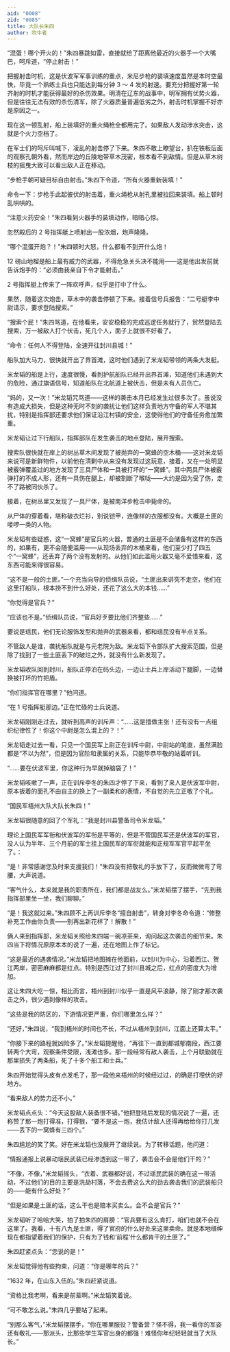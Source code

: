 ```yaml
---
aid: "0008"
zid: "0085"
title: 大队长朱四
author: 吹牛者
---
```


“混蛋！哪个开火的！”朱四暴跳如雷，直接就给了距离他最近的火器手一个大嘴巴，呵斥道，“停止射击！”

把握射击时机，这是伏波军军事训练的重点，米尼步枪的装填速度虽然是本时空最快，毕竟一个熟练士兵也只能达到每分钟 3 ～ 4 发的射速。要充分把握好第一轮齐射的时机才能获得最好的杀伤效果。明清在辽东的战事中，明军拥有优势火器，但是往往无法有效的杀伤清军，除了火器质量普遍低劣之外，射击时机掌握不好亦是原因之一。

现在这一顿乱射，船上装填好的重火绳枪全都用完了。如果敌人发动涉水突击，这就是个火力空档了。

在军士们的呵斥叫喊下，凌乱的射击停了下来。朱四不敢上瞭望台，扒在铁板后面的观察孔朝外看，然而岸边的丘陵地带草木茂密，根本看不到敌情。但是从草木树枝的摇曳大致可以看出敌人正在移动。

“步枪手朝可疑目标自由射击。”朱四下令道，“所有火器重新装填！”

命令一下：步枪手此起彼伏的射击着，重火绳枪从射孔里被拉回来装填。船上顿时乱哄哄的。

“注意火药安全！”朱四看到火器手的装填动作，暗暗心惊。

忽然殿后的 2 号指挥艇上喷射出一股浓烟，炮声隆隆。

“哪个混蛋开炮？！”朱四顿时大怒，什么都看不到开什么炮！

12 磅山地榴是船上最有威力的武器，不得危急关头决不能用――这是他出发前就告诉炮手的：“必须由我亲自下令才能射击。”

2 号指挥艇上传来了一阵欢呼声，似乎是打中了什么。

果然，随着这次炮击，草木中的袭击停顿了下来。接着信号兵报告：“二号艇李中尉请示，要求登陆搜索。”

“搜索个屁！”朱四骂道，在他看来，安安稳稳的完成巡逻任务就行了，贸然登陆去搜索，万一被敌人打个伏击，死几个人，面子上就很不好看了。

“命令：任何人不得登陆，全速开往封川县城！”

船队加大马力，很快就开出了界首滩，这时他们遇到了米龙韬带领的两条大发艇。

米龙韬的船是上行，速度很慢，看到护航船队已经开出界首滩，知道他们未遇到大的危险，通过旗语信号，知道船队在北航道上被伏击，但是未有人员伤亡。

“妈的，又一次！”米龙韬咒骂道――这样的袭击本月已经发生过很多次了。虽说没有造成大损失，但是这种无时不刻的袭扰让他们这样负责地方守备的军人不堪其扰，特别是指挥部还要求他们保证沿江村镇的安全，这使得他们的守备任务愈加繁重。

米龙韬让过下行船队，指挥部队在发生袭击的地点登陆，展开搜索。

搜索队很快就在岸上的树丛草木间发现了被抛弃的一窝蜂的空木桶――这对米龙韬来说可是新鲜物件，以前他在清剿中从来没有发现过这玩意，接着，又在一处明显被霰弹覆盖过的地方发现了三具尸体和一具被打坏的“一窝蜂”。其中两具尸体被霰弹打的不成人形，还有一具伤在腿上，却被割断了喉咙――大约是因为受了伤，走不了路被同伙杀了。

接着，在树丛里又发现了一具尸体，是被南洋步枪击中毙命的。

从尸体的穿着看，堪称破衣烂衫，别说铠甲，连像样的衣服都没有。大概是土匪的喽啰一类的人物。

米龙韬有些疑惑，这“一窝蜂”是官兵的火器，普通的土匪是不会储备有这样的东西的，如果有，更不会随便滥用――从现场丢弃的木桶来看，他们至少打了四五个“一窝蜂”，还丢弃了两个没有发射的。从他们如此滥用火器又毫不爱惜来看，这东西可能来得很容易。

“这不是一般的土匪。”一个充当向导的侦缉队员说，“土匪出来讲究不走空，他们在这里打船队，根本捞不到什么好处，还花了这么大的本钱……”

“你觉得是官兵？”

“应该也不是。”侦缉队员说，“官兵好歹要比他们齐整些……”

要说是瑶民，他们无论服饰发型和抛弃的武器来看，都和瑶民没有半点关系。

不管敌人是谁，袭扰船队就是与元老院为敌。米龙韬下令部队扩大搜索范围，但是除了找到了一些土匪丢下的破烂之外，就没有什么新发现了。

米龙韬收队回到封川，船队正停泊在码头边，一边让士兵上岸活动下腿脚，一边替换被打坏的竹把盾。

“你们指挥官在哪里？”他问道。

“在 1 号指挥艇那边。”正在忙碌的士兵说道。

米龙韬刚刚走过去，就听到高声的训斥声：“……这是擅做主张！还有没有一点组织纪律性了！你这个中尉是怎么混上的？！”

米龙韬走过去一看，只见一个国民军上尉正在训斥中尉，中尉站的笔直，虽然满脸都是“不以为然”，但是因为官阶和隶属的关系，只能毕恭毕敬的站着听训。

“……要在伏波军里，你这种行为早就掉脑袋了！”

米龙韬咳嗽了一声，正在训斥李冬的朱四才停了下来，看到了来人是伏波军中尉，原本扳着的面孔不由自主的换上了一副柔和的表情，不自觉的先立正敬了个礼。

“国民军梧州大队大队长朱四！”

米龙韬很随意的回了个军礼：“我是封川县警备司令米龙韬。”

理论上国民军军衔和伏波军的军衔是平等的，但是不管国民军还是伏波军的军官，没人认为半年、三个月前的军士挂上国民军的军衔就能和正规军军官平起平坐了。：

“是！非常感谢您及时来支援我们！”朱四没有把敬礼的手放下了，反而微微弯了弯腰，大声说道。

“客气什么，本来就是我的职责所在，我们都是战友么。”米龙韬摆了摆手，“先到我指挥部里坐一坐，我们聊聊。”

“是！我这就过来。”朱四顾不上再训斥李冬“擅自射击”，转身对李冬命令道：“修整补充工作由你负责――别再出新花样了！解散！”

俩人来到指挥部，米龙韬关照给朱四端一碗凉茶来，询问起这次袭击的细节来。朱四当下将情况原原本本的说了一遍，还在地图上作了标记。

“这是最近的遇袭情况。”米龙韬把地图摊在他面前，以封川为中心，沿着西江、贺江两岸，密密麻麻都是红点。特别是西江过了封川县城之后，红点的密度大为增加。

这让朱四大吃一惊，相比而言，梧州到封川似乎一直是风平浪静，除了刚才那次袭击之外，很少遇到像样的攻击。

“这些是我的防区的，下游情况更严重，你们哪里怎么样？”

“还好，”朱四说，“我到梧州的时间也不长，不过从梧州到封川，江面上还算太平。”

“你接下来的路程就凶险多了。”米龙韬提醒他，“再往下一直到都城郁南段，西江要转两个大弯，观察条件受限，浅滩也多。那一段经常有敌人袭击，上个月联勤就在那里损失了两条船，死了十多个船工和士兵。”

朱四开始觉得头皮有点发毛了，那一段他来梧州的时候经过过，的确是打埋伏的好地方。

“看来敌人的势力还不小。”

米龙韬点点头：“今天这股敌人装备很不错。”他把登陆后发现的情况说了一遍，还称赞了那一炮打得准，打得狠，“要不是这一炮，我估计敌人还得再给给你打几发――丢下的一窝蜂有三四个。”

朱四尴尬的笑了笑。好在米龙韬也没展开了继续说。为了转移话题，他问道：

“情报通报上说暴动瑶民武装已经渗透到这一带了，袭击会不会是他们干的？”

“不像，不像，”米龙韬摇头，“衣着、武器都好说，不过瑶民武装的确在这一带活动，不过他们的目的主要是洗劫村落，不会去费这么大的劲去袭击我们的武装船只的――能有什么好处？”

“但是如果是土匪的话，这么干也是赔本买卖么。会不会是官兵？”

米龙韬听了哈哈大笑，拍了拍朱四的肩膀：“官兵要有这么肯打，咱们也就不会在这里了。我看，十有八九是土匪，得了官府的什么好处来这里卖命。就是本地缙绅现在都指望着我们的保护，只有为了钱和‘前程’什么都肯干的土匪了。”

朱四赶紧点头：“您说的是！”

米龙韬觉得他有些拘束，问道：“你是哪年的兵？”

“1632 年，在山东入伍的。”朱四赶紧说道。

“资格比我老啊，看来是前辈啊。”米龙韬笑着说。

“可不敢怎么说。”朱四几乎要站了起来。

“别那么客气，”米龙韬摆摆手，“你在哪里服役？警备营？怪不得，我一看你的军姿还有敬礼――那派头，比那些学生军官出身的都强！难怪你年纪轻轻就当了大队长。”
